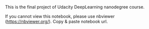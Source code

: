 This is the final project of Udacity DeepLearning nanodegree course.

If you cannot view this notebook, please use nbviewer (https://nbviewer.org/).
Copy & paste notebook url.

